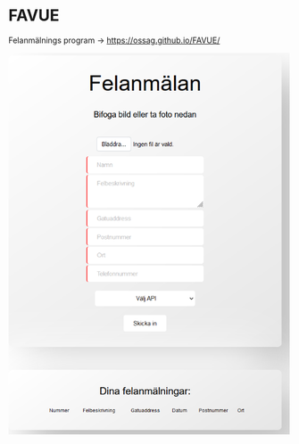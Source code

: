 # FAVUE

Felanmälnings program -> https://ossag.github.io/FAVUE/ 

![alt text](https://github.com/OssaG/FAVUE/blob/main/Example.png)
